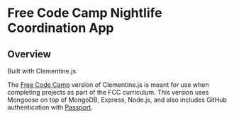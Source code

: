 # Free Code Camp Nightlife Coordination App

## Overview

Built with Clementine.js 

The [Free Code Camp](http://www.freecodecamp.com) version of Clementine.js is meant for use when completing projects as part of the FCC curriculum. This version uses Mongoose on top of MongoDB, Express, Node.js, and also includes GitHub authentication with [Passport](http://passportjs.org/).

